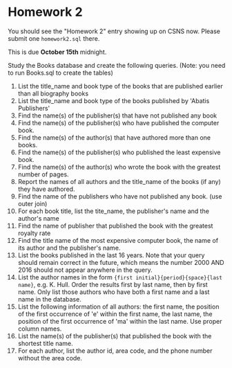 # Homework 2

You should see the "Homework 2" entry showing up on CSNS now. Please submit one
`homework2.sql` there.

This is due **October 15th** midnight.

Study the Books database and create the following queries. (Note: you need to run Books.sql to create the tables)

1. List the title_name and book type of the books that are published earlier than all biography books
2. List the title_name and book type of the books published by 'Abatis Publishers'
3. Find the name(s) of the publisher(s) that have not published any book
4. Find the name(s) of the publisher(s) who have published the computer book.
5. Find the name(s) of the author(s) that have authored more than one books.
6. Find the name(s) of the publisher(s) who published the least expensive book.
7. Find the name(s) of the author(s) who wrote the book with the greatest number of pages.
1. Report the names of all authors and the title_name of the books (if any) they have authored.
2. Find the name of the publishers who have not published any book. (use outer join)
3. For each book title, list the tite_name, the publisher's name and the author's name
4. Find the name of publisher that published the book with the greatest royalty rate
5. Find the title name of the most expensive computer book, the name of its author and the publisher's name.
1. List the books published in the last 16 years. Note that your query should remain correct in the future, which means the number 2000 AND 2016 should not appear anywhere in the query.
2. List the author names in the form `{first initial}{period}{space}{last name}`, e.g. K. Hull. Order the results first by last name, then by first name. Only list those authors who have both a first name and a last name in the database.  
3. List the following information of all authors: the first name, the position of the first occurrence of 'e' within the first name, the last name, the position of the first occurrence of 'ma' within the last name. Use proper column names.
4. List the name(s) of the publisher(s) that published the book with the shortest title name.
5. For each author, list the author id, area code, and the phone number without the area code.
